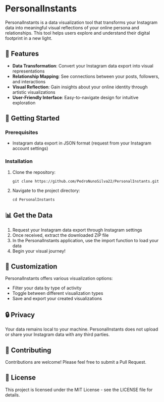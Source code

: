 # PersonalInstants

PersonalInstants is a data visualization tool that transforms your Instagram data into meaningful visual reflections of your online persona and relationships. This tool helps users explore and understand their digital footprint in a new light.

## 🌟 Features

- **Data Transformation**: Convert your Instagram data export into visual representations
- **Relationship Mapping**: See connections between your posts, followers, and interactions
- **Visual Reflection**: Gain insights about your online identity through artistic visualizations
- **User-Friendly Interface**: Easy-to-navigate design for intuitive exploration

## 🚀 Getting Started

### Prerequisites

- Instagram data export in JSON format (request from your Instagram account settings)

### Installation

1. Clone the repository:
   ```
   git clone https://github.com/PedroNunoSilva22/PersonalInstants.git
   ```

2. Navigate to the project directory:
   ```
   cd PersonalInstants
   ```

## 📊 Get the Data

1. Request your Instagram data export through Instagram settings
2. Once received, extract the downloaded ZIP file
3. In the PersonalInstants application, use the import function to load your data
4. Begin your visual journey!

## 🎨 Customization

PersonalInstants offers various visualization options:
- Filter your data by type of activity
- Toggle between different visualization types
- Save and export your created visualizations

## 🔒 Privacy

Your data remains local to your machine. PersonalInstants does not upload or share your Instagram data with any third parties.


## 👥 Contributing

Contributions are welcome! Please feel free to submit a Pull Request.


## 📜 License

This project is licensed under the MIT License - see the LICENSE file for details.
